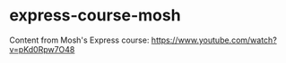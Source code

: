 # express-course-mosh
Content from Mosh's Express course: https://www.youtube.com/watch?v=pKd0Rpw7O48
